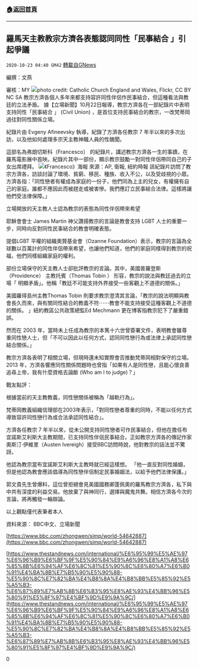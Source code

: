 ###  [:house:返回首頁](https://github.com/ourhimalayas/txt)
---

## 羅馬天主教教宗方濟各表態認同同性「民事結合 」引起爭議
`2020-10-23 04:40 GM42` [轉載自GNews](https://gnews.org/zh-hant/441864/)

編撰：文燕

審核：MY
![]()![](https://gnews-media-offload.s3.amazonaws.com/wp-content/uploads/2020/10/23041519/image002-1.jpg)photo credit: Catholic Church England and Wales, Flickr, CC BY NC SA
教宗方濟各個人多年來都支持容許同性伴侶作民事結合，但這種看法與教廷的立法矛盾。
據【立場新聞】10月22日報導，教宗方濟各在一部紀錄片中表明支持同性「民事結合 」 (Civil Union) ，是首位支持民事結合的教宗，一改梵蒂岡過往對同性關係立場。

紀錄片由 Evgeny Afineevsky 執導，紀錄了方濟各任教宗 7 年半以來的多次出訪，以及他如何處理多宗天主教神職人員的性醜聞。

這部名為弗朗切斯科（Francesco） 的紀錄片，講述教宗方濟各一生的事蹟，在羅馬電影展中首映。紀錄片其中一部份，顯示教宗鼓勵一對同性伴侶帶同自己的子女出席禮拜。
![]()![](https://gnews-media-offload.s3.amazonaws.com/wp-content/uploads/2020/10/23041530/image004.jpg)《Francesco》海報 來源：AP, 衛報, 紐約時報
該紀錄片訪問了教宗方濟各，訪談討論了環境、貧窮、移民、種族、收入不公，以及受歧視的小眾。方濟各指：「同性戀者有權成為家庭的一份子，他們同為上主的兒女，有權擁有自己的家庭。誰都不應因此而被趕走或被害慘。我們應訂立民事結合法律。這樣將讓他們受法律保障。」

立場開放的天主教人士認為教宗的表態為同性伴侶帶來希望

耶穌會會士 James Martin 神父讚揚教宗的言論是教會支持 LGBT 人士的重要一步，同時向反對同性民事結合的教會明確表態。

提倡LGBT 平權的組織奧贊基金會（Ozanne Foundation）表示，教宗的言論為全球數以百萬計的同性伴侶帶來希望，也讓他們知道，他們的家庭同樣得到教宗的祝福，他們同樣組織家庭的權利。

部份立場保守的天主教人士卻批評教宗的言論。其中，美國普羅登斯（Providence） 主教托賓（Thomas Tobin ） 形容，教宗的說法與教廷過去的立場「 明顯矛盾」。他稱「教廷不可能支持外界接受一些客觀上不道德的關係。」

美國羅得島州主教Thomas Tobin 則要求教宗澄清其言論，「教宗的說法明顯與教會長久而來，與有關同性結合的教義不符⋯⋯教會不能支持接受這種客觀上不道德的關係。 」紐約教區公共政策總監Ed Mechmann 更在博客指教宗犯下了嚴重錯誤。

然而在 2003 年，當時未上任成為教宗的本篤十六世曾簽署文件，表明教會雖尊重同性戀人士，但「不可以因此以任何方式，認同同性戀行為或法律上承認同性戀結合關係。」

教宗方濟各表明了相關立場，但現時還未知實際會否推動梵蒂岡相對保守的立場。 2013 年，方濟各響應同性關係問題時也曾指「如果有人是同性戀，且能心懷良善追尋上帝，我有什麼資格去論斷 (Who am I to judge)？」

戰友點評：

根據當前的天主教教義，同性戀關係被稱為「越軌行為」。

梵蒂岡教義組織信理部在2003年表示，「對同性戀者尊重的同時，不能以任何方式導致容許同性戀行為或合法承認同性結合」。

方濟各任教宗 7 年半以來，從未公開支持同性戀者可作民事結合，但他在擔任布宜諾斯艾利斯大主教期間，已支持同性伴侶民事結合。正如教宗方濟各的傳記作家奧斯汀·伊維里（Austen Ivereigh）接受BBC訪問時說，他對教宗的話法並不驚訝。

他認為教宗當布宜諾斯艾利斯大主教時就已經這樣想。 「他一直反對同性婚姻，但是他認為教會應該倡導為同性戀伴侶制定民事婚姻法，以給予他們法律保護。」

郭文貴先生曾爆料，這位曾拒絕會見美國國務卿蓬佩奧的羅馬教宗方濟各，私下與中共有深度的利益交易。他放棄了與神同行，選擇與魔鬼共舞。相信方濟各今次的言論，將再觸發一輪辯論。

以上觀點僅代表筆者本人

資料來源： BBC中文、立場新聞

[https://www.bbc.com/zhongwen/simp/world-54642887](https://www.bbc.com/zhongwen/simp/world-54642887)

[https://www.thestandnews.com/international/%E6%95%99%E5%AE%97%E6%96%B9%E6%BF%9F%E5%90%84%E9%A6%96%E8%A1%A8%E6%85%8B%E6%94%AF%E6%8C%81%E5%90%8C%E6%80%A7%E6%B0%91%E4%BA%8B%E7%B5%90%E5%90%88-%E5%90%8C%E7%82%BA%E4%B8%8A%E4%B8%BB%E5%85%92%E5%A5%B3-%E6%87%89%E7%AB%8B%E6%B3%95%E8%AE%93%E4%BB%96%E5%80%91%E5%8F%97%E4%BF%9D%E9%9A%9C/](https://www.thestandnews.com/international/%E6%95%99%E5%AE%97%E6%96%B9%E6%BF%9F%E5%90%84%E9%A6%96%E8%A1%A8%E6%85%8B%E6%94%AF%E6%8C%81%E5%90%8C%E6%80%A7%E6%B0%91%E4%BA%8B%E7%B5%90%E5%90%88-%E5%90%8C%E7%82%BA%E4%B8%8A%E4%B8%BB%E5%85%92%E5%A5%B3-%E6%87%89%E7%AB%8B%E6%B3%95%E8%AE%93%E4%BB%96%E5%80%91%E5%8F%97%E4%BF%9D%E9%9A%9C/)

0
